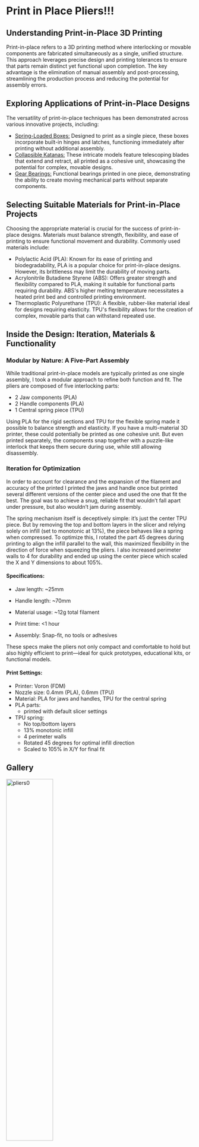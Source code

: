 # Print in Place Pliers!!!

## Understanding Print-in-Place 3D Printing
Print-in-place refers to a 3D printing method where interlocking or movable components are fabricated simultaneously as a single, unified structure. This approach leverages precise design and printing tolerances to ensure that parts remain distinct yet functional upon completion. The key advantage is the elimination of manual assembly and post-processing, streamlining the production process and reducing the potential for assembly errors.

## Exploring Applications of Print-in-Place Designs
The versatility of print-in-place techniques has been demonstrated across various innovative projects, including:
* [Spring-Loaded Boxes:](https://www.instructables.com/Print-in-Place-Spring-Loaded-Box/) 
Designed to print as a single piece, these boxes incorporate built-in hinges and latches, functioning immediately after printing without additional assembly.
* [Collapsible Katanas:](https://www.printables.com/model/543260-collapsing-katana-v2-print-in-place)
  These intricate models feature telescoping blades that extend and retract, all printed as a cohesive unit, showcasing the potential for complex, movable designs.
* [Gear Bearings:](https://www.thingiverse.com/thing:53451) 
Functional bearings printed in one piece, demonstrating the ability to create moving mechanical parts without separate components.

## Selecting Suitable Materials for Print-in-Place Projects
Choosing the appropriate material is crucial for the success of print-in-place designs. Materials must balance strength, flexibility, and ease of printing to ensure functional movement and durability. Commonly used materials include:
* Polylactic Acid (PLA): Known for its ease of printing and biodegradability, PLA is a popular choice for print-in-place designs. However, its brittleness may limit the durability of moving parts.
* Acrylonitrile Butadiene Styrene (ABS): Offers greater strength and flexibility compared to PLA, making it suitable for functional parts requiring durability. ABS's higher melting temperature necessitates a heated print bed and controlled printing environment.
* Thermoplastic Polyurethane (TPU): A flexible, rubber-like material ideal for designs requiring elasticity. TPU's flexibility allows for the creation of complex, movable parts that can withstand repeated use.

## Inside the Design: Iteration, Materials & Functionality

### Modular by Nature: A Five-Part Assembly
While traditional print-in-place models are typically printed as one single assembly, I took a modular approach to refine both function and fit. The pliers are composed of five interlocking parts:
* 2 Jaw components (PLA)
* 2 Handle components (PLA)
* 1 Central spring piece (TPU)

Using PLA for the rigid sections and TPU for the flexible spring made it possible to balance strength and elasticity. If you have a multi-material 3D printer, these could potentially be printed as one cohesive unit. But even printed separately, the components snap together with a puzzle-like interlock that keeps them secure during use, while still allowing disassembly.

### Iteration for Optimization
In order to account for clearance and the expansion of the filament and accuracy of the printed I printed the jaws and handle once but printed several different versions of the center piece and used the one that fit the best. The goal was to achieve a snug, reliable fit that wouldn’t fall apart under pressure, but also wouldn’t jam during assembly.

The spring mechanism itself is deceptively simple: it’s just the center TPU piece. But by removing the top and bottom layers in the slicer and relying solely on infill (set to monotonic at 13%), the piece behaves like a spring when compressed. To optimize this, I rotated the part 45 degrees during printing to align the infill parallel to the wall, this maximized flexibility in the direction of force when squeezing the pliers. I also increased perimeter walls to 4 for durability and ended up using the center piece which scaled the X and Y dimensions to about 105%.

#### Specifications:
* Jaw length: ~25mm

* Handle length: ~70mm

* Material usage: ~12g total filament

* Print time: <1 hour

* Assembly: Snap-fit, no tools or adhesives

These specs make the pliers not only compact and comfortable to hold but also highly efficient to print—ideal for quick prototypes, educational kits, or functional models.

#### Print Settings:
* Printer: Voron (FDM)
* Nozzle size: 0.4mm (PLA), 0.6mm (TPU)
* Material: PLA for jaws and handles, TPU for the central spring
* PLA parts:
  * printed with default slicer settings
* TPU spring:
  * No top/bottom layers
  * 13% monotonic infill
  * 4 perimeter walls
  * Rotated 45 degrees for optimal infill direction
  * Scaled to 105% in X/Y for final fit

## Gallery
<img src="images/IMG_6752.jpg" alt="pliers0" width="50%">
<img src="images/IMG_6740.jpg" alt="pliers1" width="50%">
<img src="images/IMG_6741.jpg" alt="pliers2" width="50%">
<img src="images/IMG_6742.jpg" alt="pliers3" width="50%">
<img src="images/IMG_6743.jpg" alt="pliers4" width="50%">
<iframe src="https://giphy.com/embed/YAhs3rJPzi5hJgROhP" width="270" height="480" style="" frameBorder="0" class="giphy-embed" allowFullScreen></iframe><p><a href="https://giphy.com/gifs/YAhs3rJPzi5hJgROhP">via GIPHY</a></p>
<iframe src="https://giphy.com/embed/gA7QCfl7E8DRRx9t9y" width="270" height="480" style="" frameBorder="0" class="giphy-embed" allowFullScreen></iframe><p><a href="https://giphy.com/gifs/gA7QCfl7E8DRRx9t9y">via GIPHY</a></p>
<iframe src="https://giphy.com/embed/s9vERsKYhdbtLBrSJH" width="270" height="480" style="" frameBorder="0" class="giphy-embed" allowFullScreen></iframe><p><a href="https://giphy.com/gifs/s9vERsKYhdbtLBrSJH">via GIPHY</a></p>
<iframe src="https://giphy.com/embed/FHk67ShcxPJfALXXQQ" width="270" height="480" style="" frameBorder="0" class="giphy-embed" allowFullScreen></iframe><p><a href="https://giphy.com/gifs/FHk67ShcxPJfALXXQQ">via GIPHY</a></p>

### CAD Model:
<iframe src="https://vanderbilt643.autodesk360.com/g/shares/SH286ddQT78850c0d8a4b3b90ac2a874adfa?mode=embed" width="640" height="480" allowfullscreen="true" webkitallowfullscreen="true" mozallowfullscreen="true"  frameborder="0"></iframe>